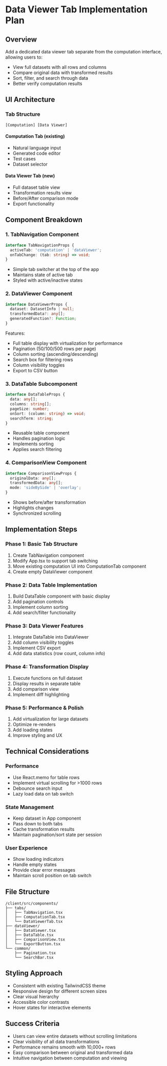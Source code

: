 # Data Viewer Tab Implementation Plan

## Overview
Add a dedicated data viewer tab separate from the computation interface, allowing users to:
- View full datasets with all rows and columns
- Compare original data with transformed results
- Sort, filter, and search through data
- Better verify computation results

## UI Architecture

### Tab Structure
```
[Computation] [Data Viewer]
```

#### Computation Tab (existing)
- Natural language input
- Generated code editor
- Test cases
- Dataset selector

#### Data Viewer Tab (new)
- Full dataset table view
- Transformation results view
- Before/After comparison mode
- Export functionality

## Component Breakdown

### 1. TabNavigation Component
```typescript
interface TabNavigationProps {
  activeTab: 'computation' | 'dataViewer';
  onTabChange: (tab: string) => void;
}
```
- Simple tab switcher at the top of the app
- Maintains state of active tab
- Styled with active/inactive states

### 2. DataViewer Component
```typescript
interface DataViewerProps {
  dataset: DatasetInfo | null;
  transformedData?: any[];
  generatedFunction?: Function;
}
```

Features:
- Full table display with virtualization for performance
- Pagination (50/100/500 rows per page)
- Column sorting (ascending/descending)
- Search box for filtering rows
- Column visibility toggles
- Export to CSV button

### 3. DataTable Subcomponent
```typescript
interface DataTableProps {
  data: any[];
  columns: string[];
  pageSize: number;
  onSort: (column: string) => void;
  searchTerm: string;
}
```
- Reusable table component
- Handles pagination logic
- Implements sorting
- Applies search filtering

### 4. ComparisonView Component
```typescript
interface ComparisonViewProps {
  originalData: any[];
  transformedData: any[];
  mode: 'sideBySide' | 'overlay';
}
```
- Shows before/after transformation
- Highlights changes
- Synchronized scrolling

## Implementation Steps

### Phase 1: Basic Tab Structure
1. Create TabNavigation component
2. Modify App.tsx to support tab switching
3. Move existing computation UI into ComputationTab component
4. Create empty DataViewer component

### Phase 2: Data Table Implementation
1. Build DataTable component with basic display
2. Add pagination controls
3. Implement column sorting
4. Add search/filter functionality

### Phase 3: Data Viewer Features
1. Integrate DataTable into DataViewer
2. Add column visibility toggles
3. Implement CSV export
4. Add data statistics (row count, column info)

### Phase 4: Transformation Display
1. Execute functions on full dataset
2. Display results in separate table
3. Add comparison view
4. Implement diff highlighting

### Phase 5: Performance & Polish
1. Add virtualization for large datasets
2. Optimize re-renders
3. Add loading states
4. Improve styling and UX

## Technical Considerations

### Performance
- Use React.memo for table rows
- Implement virtual scrolling for >1000 rows
- Debounce search input
- Lazy load data on tab switch

### State Management
- Keep dataset in App component
- Pass down to both tabs
- Cache transformation results
- Maintain pagination/sort state per session

### User Experience
- Show loading indicators
- Handle empty states
- Provide clear error messages
- Maintain scroll position on tab switch

## File Structure
```
/client/src/components/
├── tabs/
│   ├── TabNavigation.tsx
│   ├── ComputationTab.tsx
│   └── DataViewerTab.tsx
├── dataViewer/
│   ├── DataViewer.tsx
│   ├── DataTable.tsx
│   ├── ComparisonView.tsx
│   └── ExportButton.tsx
└── common/
    ├── Pagination.tsx
    └── SearchBar.tsx
```

## Styling Approach
- Consistent with existing TailwindCSS theme
- Responsive design for different screen sizes
- Clear visual hierarchy
- Accessible color contrasts
- Hover states for interactive elements

## Success Criteria
- Users can view entire datasets without scrolling limitations
- Clear visibility of all data transformations
- Performance remains smooth with 10,000+ rows
- Easy comparison between original and transformed data
- Intuitive navigation between computation and viewing